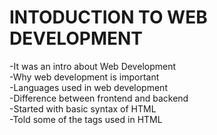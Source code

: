 # INTODUCTION TO WEB DEVELOPMENT <br>

-It was an intro about Web Development<br>
-Why web development is important<br>
-Languages used in web development<br>
-Difference between frontend and backend<br>
-Started with basic syntax of HTML<br>
-Told some of the tags used in HTML<br>
